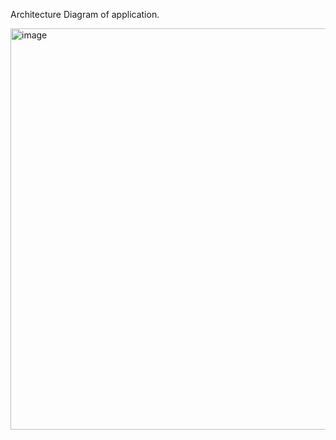 Architecture Diagram of application.


<img width="642" alt="image" src="https://github.com/user-attachments/assets/5b66622a-abb1-4f05-9626-a0c0d57deb1f" />
